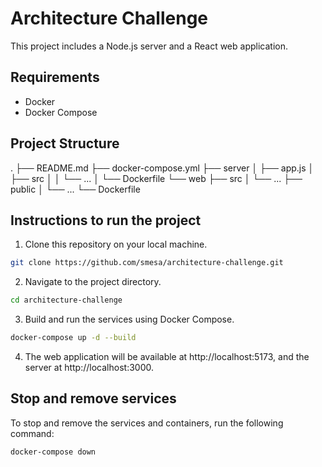 # Architecture Challenge

This project includes a Node.js server and a React web application.

## Requirements

- Docker
- Docker Compose

## Project Structure
.
├── README.md
├── docker-compose.yml
├── server
│ ├── app.js
│ ├── src
│ │ └── ...
│ └── Dockerfile
└── web
├── src
│ └── ...
├── public
│ └── ...
└── Dockerfile

## Instructions to run the project

1. Clone this repository on your local machine.

```bash
git clone https://github.com/smesa/architecture-challenge.git
```

2. Navigate to the project directory.

```bash
cd architecture-challenge
```

3. Build and run the services using Docker Compose.

```bash
docker-compose up -d --build
```

4. The web application will be available at http://localhost:5173, and the server at http://localhost:3000.

## Stop and remove services

To stop and remove the services and containers, run the following command:

```bash
docker-compose down
```
